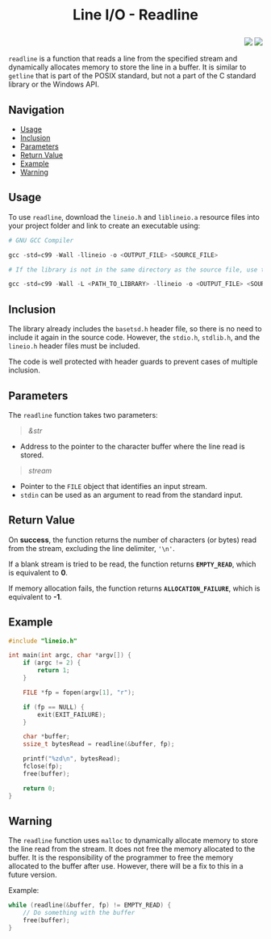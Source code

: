 # <p style = "text-align: center">Line I/O - Readline</p>

<p style = "text-align: right">
    <img src = "https://img.shields.io/badge/c-%2300599C.svg?style=for-the-badge&logo=c&logoColor=white">
    <img src = "https://img.shields.io/badge/Windows-0078D6?style=for-the-badge&logo=windows&logoColor=white">
</p>

`readline` is a function that reads a line from the specified stream and dynamically allocates memory to store the line in a buffer. It is similar to `getline` that is part of the POSIX standard, but not a part of the C standard library or the Windows API.

## Navigation

+ [Usage](#usage)
+ [Inclusion](#inclusion)
+ [Parameters](#parameters)
+ [Return Value](#return-value)
+ [Example](#example)
+ [Warning](#warning)

## Usage

To use `readline`, download the `lineio.h` and `liblineio.a` resource files into your project folder and link to create an executable using:
```powershell
# GNU GCC Compiler

gcc -std=c99 -Wall -llineio -o <OUTPUT_FILE> <SOURCE_FILE>

# If the library is not in the same directory as the source file, use the -L flag to specify the path to the library file.

gcc -std=c99 -Wall -L <PATH_TO_LIBRARY> -llineio -o <OUTPUT_FILE> <SOURCE_FILE>
```

## Inclusion

The library already includes the `basetsd.h` header file, so there is no need to include it again in the source code. However, the `stdio.h`, `stdlib.h`, and the `lineio.h` header files must be included.

The code is well protected with header guards to prevent cases of multiple inclusion.

## Parameters

The `readline` function takes two parameters:
>*&str*
+ Address to the pointer to the character buffer where the line read is stored.

>*stream*
+ Pointer to the `FILE` object that identifies an input stream.
+ `stdin` can be used as an argument to read from the standard input.

## Return Value

On **success**, the function returns the number of characters (or bytes) read from the stream, excluding the line delimiter, `'\n'`.

If a blank stream is tried to be read, the function returns **`EMPTY_READ`**, which is equivalent to **0**.

If memory allocation fails, the function returns **`ALLOCATION_FAILURE`**, which is equivalent to **-1**.

## Example

```c
#include "lineio.h"

int main(int argc, char *argv[]) {
    if (argc != 2) {
        return 1;
    }

    FILE *fp = fopen(argv[1], "r");

    if (fp == NULL) {
        exit(EXIT_FAILURE);
    }

    char *buffer;
    ssize_t bytesRead = readline(&buffer, fp);

    printf("%zd\n", bytesRead);
    fclose(fp);
    free(buffer);

    return 0;
}
```

## Warning

The `readline` function uses `malloc` to dynamically allocate memory to store the line read from the stream. It does not free the memory allocated to the buffer. It is the responsibility of the programmer to free the memory allocated to the buffer after use. However, there will be a fix to this in a future version.

Example:
```c
while (readline(&buffer, fp) != EMPTY_READ) {
    // Do something with the buffer
    free(buffer);
}
```